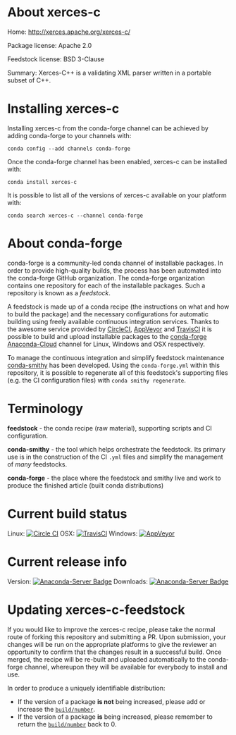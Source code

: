 About xerces-c
==============

Home: http://xerces.apache.org/xerces-c/

Package license: Apache 2.0

Feedstock license: BSD 3-Clause

Summary: Xerces-C++ is a validating XML parser written in a portable subset of C++.



Installing xerces-c
===================

Installing xerces-c from the conda-forge channel can be achieved by adding conda-forge to your channels with:

```
conda config --add channels conda-forge
```

Once the conda-forge channel has been enabled, xerces-c can be installed with:

```
conda install xerces-c
```

It is possible to list all of the versions of xerces-c available on your platform with:

```
conda search xerces-c --channel conda-forge
```


About conda-forge
=================

conda-forge is a community-led conda channel of installable packages.
In order to provide high-quality builds, the process has been automated into the
conda-forge GitHub organization. The conda-forge organization contains one repository 
for each of the installable packages. Such a repository is known as a *feedstock*.

A feedstock is made up of a conda recipe (the instructions on what and how to build
the package) and the necessary configurations for automatic building using freely
available continuous integration services. Thanks to the awesome service provided by
[CircleCI](https://circleci.com/), [AppVeyor](http://www.appveyor.com/)
and [TravisCI](https://travis-ci.org/) it is possible to build and upload installable
packages to the [conda-forge](https://anaconda.org/conda-forge)
[Anaconda-Cloud](http://docs.anaconda.org/) channel for Linux, Windows and OSX respectively.

To manage the continuous integration and simplify feedstock maintenance
[conda-smithy](http://github.com/conda-forge/conda-smithy) has been developed.
Using the ``conda-forge.yml`` within this repository, it is possible to regenerate all of
this feedstock's supporting files (e.g. the CI configuration files) with ``conda smithy regenerate``.


Terminology
===========

**feedstock** - the conda recipe (raw material), supporting scripts and CI configuration.

**conda-smithy** - the tool which helps orchestrate the feedstock.
                   Its primary use is in the construction of the CI ``.yml`` files
                   and simplify the management of *many* feedstocks.

**conda-forge** - the place where the feedstock and smithy live and work to
                  produce the finished article (built conda distributions)

Current build status
====================

Linux: [![Circle CI](https://circleci.com/gh/conda-forge/xerces-c-feedstock.svg?style=svg)](https://circleci.com/gh/conda-forge/xerces-c-feedstock)
OSX: [![TravisCI](https://travis-ci.org/conda-forge/xerces-c-feedstock.svg?branch=master)](https://travis-ci.org/conda-forge/xerces-c-feedstock) 
Windows: [![AppVeyor](https://ci.appveyor.com/api/projects/status/github/conda-forge/xerces-c-feedstock?svg=True)](https://ci.appveyor.com/project/conda-forge/xerces-c-feedstock/branch/master)

Current release info
====================
Version: [![Anaconda-Server Badge](https://anaconda.org/conda-forge/xerces-c/badges/version.svg)](https://anaconda.org/conda-forge/xerces-c)
Downloads: [![Anaconda-Server Badge](https://anaconda.org/conda-forge/xerces-c/badges/downloads.svg)](https://anaconda.org/conda-forge/xerces-c)


Updating xerces-c-feedstock
===========================

If you would like to improve the xerces-c recipe, please take the normal
route of forking this repository and submitting a PR. Upon submission, your changes will
be run on the appropriate platforms to give the reviewer an opportunity to confirm that the
changes result in a successful build. Once merged, the recipe will be re-built and uploaded
automatically to the conda-forge channel, whereupon they will be available for everybody to
install and use.

In order to produce a uniquely identifiable distribution:
 * If the version of a package **is not** being increased, please add or increase
   the [``build/number``](http://conda.pydata.org/docs/building/meta-yaml.html#build-number-and-string). 
 * If the version of a package **is** being increased, please remember to return
   the [``build/number``](http://conda.pydata.org/docs/building/meta-yaml.html#build-number-and-string)
   back to 0.
